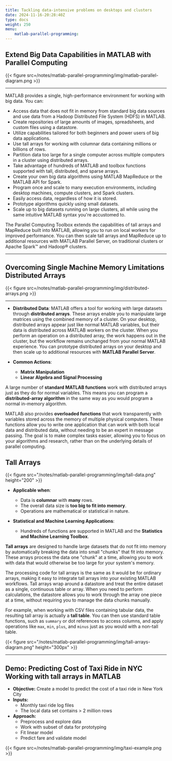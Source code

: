 ```yaml
---
title: Tackling data-intensive problems on desktops and clusters
date: 2024-11-16-20:28:40Z
type: docs 
weight: 250
menu: 
    matlab-parallel-programming:
---
```



## Extend Big Data Capabilities in MATLAB with Parallel Computing

{{< figure src=/notes/matlab-parallel-programming/img/matlab-parallel-diagram.png >}}

---

MATLAB provides a single, high-performance environment for working with big data. You can:

- Access data that does not fit in memory from standard big data sources and use data from a Hadoop Distributed File System (HDFS) in MATLAB.
- Create repositories of large amounts of images, spreadsheets, and custom files using a datastore.
- Utilize capabilities tailored for both beginners and power users of big data applications.
- Use tall arrays for working with columnar data containing millions or billions of rows.
- Partition data too large for a single computer across multiple computers in a cluster using distributed arrays.
- Take advantage of hundreds of MATLAB and toolbox functions supported with tall, distributed, and sparse arrays.
- Create your own big data algorithms using MATLAB MapReduce or the MATLAB API for Spark.
- Program once and scale to many execution environments, including desktop machines, compute clusters, and Spark clusters.
- Easily access data, regardless of how it is stored.
- Prototype algorithms quickly using small datasets.
- Scale up to big datasets running on large clusters, all while using the same intuitive MATLAB syntax you're accustomed to.

The Parallel Computing Toolbox extends the capabilities of tall arrays and MapReduce built into MATLAB, allowing you to run on local workers for improved performance. You can then scale tall arrays and MapReduce up to additional resources with MATLAB Parallel Server, on traditional clusters or Apache Spark™ and Hadoop® clusters.

---

## Overcoming Single Machine Memory Limitations Distributed Arrays

{{< figure src=/notes/matlab-parallel-programming/img/distributed-arrays.png >}}

---

- **Distributed Data**: MATLAB offers a tool for working with large datasets through **distributed arrays**. These arrays enable you to manipulate large matrices using the combined memory of a cluster. On your desktop, distributed arrays appear just like normal MATLAB variables, but their data is distributed across MATLAB workers on the cluster. When you perform an operation on a distributed array, the work happens out in the cluster, but the workflow remains unchanged from your normal MATLAB experience. You can prototype distributed arrays on your desktop and then scale up to additional resources with **MATLAB Parallel Server**.

- **Common Actions**:
  - **Matrix Manipulation**
  - **Linear Algebra and Signal Processing**

A large number of **standard MATLAB functions** work with distributed arrays just as they do for normal variables. This means you can program a **distributed-array algorithm** in the same way as you would program a normal in-memory algorithm. 

MATLAB also provides **overloaded functions** that work transparently with variables stored across the memory of multiple physical computers. These functions allow you to write one application that can work with both local data and distributed data, without needing to be an expert in message passing. The goal is to make complex tasks easier, allowing you to focus on your algorithms and research, rather than on the underlying details of parallel computing.

## Tall Arrays

{{< figure src="/notes/matlab-parallel-programming/img/tall-data.png" height="200" >}}

- **Applicable when**:
  - Data is **columnar** with **many** rows.
  - The overall data size is **too big to fit into memory**.
  - Operations are mathematical or statistical in nature.

- **Statistical and Machine Learning Applications**:
  - Hundreds of functions are supported in MATLAB and the **Statistics and Machine Learning Toolbox**.

**Tall arrays** are designed to handle large datasets that do not fit into memory by automatically breaking the data into small "chunks" that fit into memory. These arrays process the data one "chunk" at a time, allowing you to work with data that would otherwise be too large for your system's memory.

The processing code for tall arrays is the same as it would be for ordinary arrays, making it easy to integrate tall arrays into your existing MATLAB workflows. Tall arrays wrap around a datastore and treat the entire dataset as a single, continuous table or array. When you need to perform calculations, the datastore allows you to work through the array one piece at a time, without requiring you to manage the data chunks manually.

For example, when working with CSV files containing tabular data, the resulting tall array is actually a **tall table**. You can then use standard table functions, such as `summary` or dot references to access columns, and apply operations like `max`, `min`, `plus`, and `minus` just as you would with a non-tall table.

{{< figure src="/notes/matlab-parallel-programming/img/tall-arrays-diagram.png" height="300px" >}}

---

## Demo: Predicting Cost of Taxi Ride in NYC Working with tall arrays in MATLAB

* **Objective:** Create a model to predict the cost of a taxi ride in New York City
* **Inputs:**
  * Monthly taxi ride log files
  * The local data set contains > 2 million rows
* **Approach:**
  * Preprocess and explore data
  * Work with subset of data for prototyping
  * Fit linear model
  * Predict fare and validate model

{{< figure src=/notes/matlab-parallel-programming/img/taxi-example.png >}}

